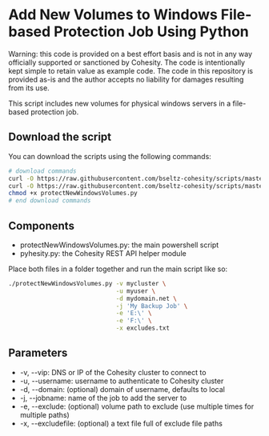 # Add New Volumes to Windows File-based Protection Job Using Python

Warning: this code is provided on a best effort basis and is not in any way officially supported or sanctioned by Cohesity. The code is intentionally kept simple to retain value as example code. The code in this repository is provided as-is and the author accepts no liability for damages resulting from its use.

This script includes new volumes for physical windows servers in a file-based protection job.

## Download the script

You can download the scripts using the following commands:

```bash
# download commands
curl -O https://raw.githubusercontent.com/bseltz-cohesity/scripts/master/python/protectNewWindowsVolumes/protectNewWindowsVolumes.py
curl -O https://raw.githubusercontent.com/bseltz-cohesity/scripts/master/python/pyhesity.py
chmod +x protectNewWindowsVolumes.py
# end download commands
```

## Components

* protectNewWindowsVolumes.py: the main powershell script
* pyhesity.py: the Cohesity REST API helper module

Place both files in a folder together and run the main script like so:

```bash
./protectNewWindowsVolumes.py -v mycluster \
                              -u myuser \
                              -d mydomain.net \
                              -j 'My Backup Job' \
                              -e 'E:\' \
                              -e 'F:\' \
                              -x excludes.txt
```

## Parameters

* -v, --vip: DNS or IP of the Cohesity cluster to connect to
* -u, --username: username to authenticate to Cohesity cluster
* -d, --domain: (optional) domain of username, defaults to local
* -j, --jobname: name of the job to add the server to
* -e, --exclude: (optional) volume path to exclude (use multiple times for multiple paths)
* -x, --excludefile: (optional) a text file full of exclude file paths
